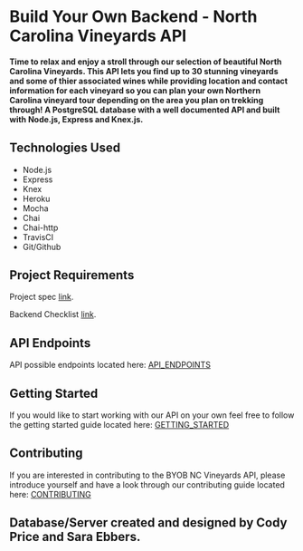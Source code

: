 # Build Your Own Backend - North Carolina Vineyards API

#### Time to relax and enjoy a stroll through our selection of beautiful North Carolina Vineyards. This API lets you find up to 30 stunning vineyards and some of thier associated wines while providing location and contact information for each vineyard so you can plan your own Northern Carolina vineyard tour depending on the area you plan on trekking through! A PostgreSQL database with a well documented API and built with Node.js, Express and Knex.js. 


## Technologies Used
- Node.js
- Express
- Knex
- Heroku
- Mocha
- Chai 
- Chai-http
- TravisCI
- Git/Github

## Project Requirements
Project spec [link](http://frontend.turing.io/projects/build-your-own-backend.html).

Backend Checklist [link](http://frontend.turing.io/projects/build-your-own-backend.html).

## API Endpoints
API possible endpoints located here: [API_ENDPOINTS](https://github.com/Cody-Price/BYOB/blob/master/API_ENDPOINTS.md)

## Getting Started
If you would like to start working with our API on your own feel free to follow the getting started guide located here: [GETTING_STARTED](https://github.com/Cody-Price/BYOB/blob/master/GETTING_STARTED.md)

## Contributing
If you are interested in contributing to the BYOB NC Vineyards API, please introduce yourself and have a look through our contributing guide located here: [CONTRIBUTING](https://github.com/Cody-Price/BYOB/blob/master/CONTRIBUTING.md)

## Database/Server created and designed by Cody Price and Sara Ebbers.

